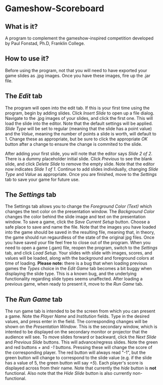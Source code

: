 # Gameshow-Scoreboard
## What is it?
A program to complement the gameshow-inspired competition developed by Paul Fonstad, Ph.D, Franklin College. 
## How to use it?
Before using the program, not that you will need to have exported your game slides as .jpg images. Once you have these images, fire up the .jar file. 

## The *Edit* tab
The program will open into the edit tab. If this is your first time using the program, begin by adding slides. Click *Insert Slide* to open up a file dialog. Navigate to the .jpg images of your slides, and click the first one. This will load the slide into the editor. Note that the default settings will be applied. *Slide Type* will be set to regular (meaning that the slide has a point value) and the *Value*, meaning the number of points a slide is worth, will default to 1. Change these as appropriate, but be sure to click the appropriate *OK* button after a change to ensure the change is commited to the slide. 

After adding your first slide, you will note that the editor says *Slide 2 of 2*. There is a dummy placeholder initial slide. Click *Previous* to see the blank slide, and click *Delete Slide* to remove the empty slide. Note that the editor now indicates *Slide 1 of 1*. Continue to add slides individually, changing *Slide Type* and *Value* as appropriate. Once you are finished, move to the *Settings* tab to save your game for future use. 

## The *Settings* tab
The Settings tab allows you to change the *Foreground Color (Text)* which changes the text color on the presentation window. The *Background Color* changes the color behind the slide image and text on the presentation window. To save a game, click the *Save Current Setup* button. Choose a safe place to save and name the file. Note that the images you have loaded into the game should be saved in the resulting file, meaning that, in theory, the game should run regaurdless of the state of the original jpg files. Once you have saved your file feel free to close out of the program. When you need to open a game (.gam) file, reopen the program, switch to the *Settings* tab, and click *Load Setup*. Your slides with slide with images, scores, and values will be loaded, along with the background and foreground colors at time of loading. **Please note:** there is a bug that when loading previous games the *Types* choice in the *Edit Game* tab becomes a bit buggy when displaying the slide type. This is a known bug, and the underlying functionality regarding slide types seems unaffected. After loading a previous game, when ready to present it, move to the *Run Game* tab.

## The *Run Game* tab
The run game tab is intended to be the screen from which you can present a game. Note the *Player Name* and *Institution* fields. Type in the desired values, and press enter in the field. The corresponding changes will be shown on the *Presentation Window*. This is the secondary window, which is intented to be displayed on the secondary monitor or projector that the audience will see. To move slides forward or backward, click the *Next Slide* and *Previous Slide* buttons. This will advance/regress slides. Note the green and red buttons *+* and *-1* buttons. Pressing these will change the score of the corresponding player. The red button will always read "-1", but the green button will change to correspond to the slide value (e.g. if the slide has a value of 5, the green button will say *+5*). Each player's score is displayed across from their name. Note that currently the *hide* button is **not** functional. Also note that the *Hide Slide* button is also currently non-functional. 

